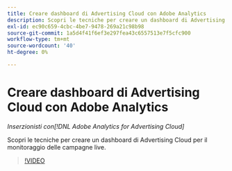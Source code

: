 ```yaml
---
title: Creare dashboard di Advertising Cloud con Adobe Analytics
description: Scopri le tecniche per creare un dashboard di Advertising Cloud per il monitoraggio delle campagne in tempo reale
exl-id: ec90c659-4cbc-4be7-9478-269a21c98b98
source-git-commit: 1a5d4f41f6ef3e297fea43c6557513e7f5cfc900
workflow-type: tm+mt
source-wordcount: '40'
ht-degree: 0%

---
```


# Creare dashboard di Advertising Cloud con Adobe Analytics

*Inserzionisti con[!DNL Adobe Analytics for Advertising Cloud]*

Scopri le tecniche per creare un dashboard di Advertising Cloud per il monitoraggio delle campagne live.

>[!VIDEO](https://video.tv.adobe.com/v/33922)

